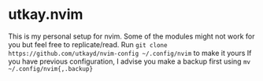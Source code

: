 # utkay.nvim
This is my personal setup for nvim. Some of the modules might not work for you but feel free to replicate/read. 
Run `git clone https://github.com/utkayd/nvim-config ~/.config/nvim` to make it yours
If you have previous configuration, I advise you make a backup first using `mv ~/.config/nvim{,.backup}`
